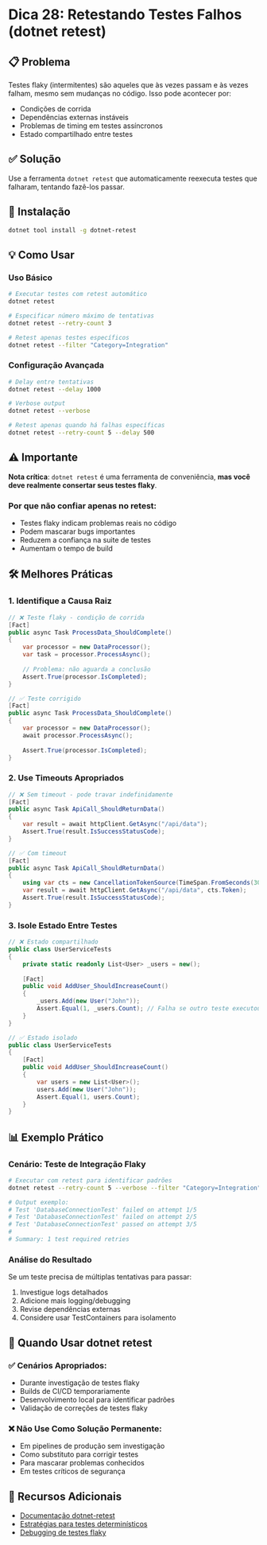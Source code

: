 # Dica 28: Retestando Testes Falhos (dotnet retest)

## 📋 Problema
Testes flaky (intermitentes) são aqueles que às vezes passam e às vezes falham, mesmo sem mudanças no código. Isso pode acontecer por:
- Condições de corrida
- Dependências externas instáveis
- Problemas de timing em testes assíncronos
- Estado compartilhado entre testes

## ✅ Solução
Use a ferramenta `dotnet retest` que automaticamente reexecuta testes que falharam, tentando fazê-los passar.

## 🔧 Instalação
```bash
dotnet tool install -g dotnet-retest
```

## 💡 Como Usar

### Uso Básico
```bash
# Executar testes com retest automático
dotnet retest

# Especificar número máximo de tentativas
dotnet retest --retry-count 3

# Retest apenas testes específicos
dotnet retest --filter "Category=Integration"
```

### Configuração Avançada
```bash
# Delay entre tentativas
dotnet retest --delay 1000

# Verbose output
dotnet retest --verbose

# Retest apenas quando há falhas específicas
dotnet retest --retry-count 5 --delay 500
```

## ⚠️ Importante
**Nota crítica**: `dotnet retest` é uma ferramenta de conveniência, **mas você deve realmente consertar seus testes flaky**. 

### Por que não confiar apenas no retest:
- Testes flaky indicam problemas reais no código
- Podem mascarar bugs importantes
- Reduzem a confiança na suite de testes
- Aumentam o tempo de build

## 🛠️ Melhores Práticas

### 1. Identifique a Causa Raiz
```csharp
// ❌ Teste flaky - condição de corrida
[Fact]
public async Task ProcessData_ShouldComplete()
{
    var processor = new DataProcessor();
    var task = processor.ProcessAsync();
    
    // Problema: não aguarda a conclusão
    Assert.True(processor.IsCompleted);
}

// ✅ Teste corrigido
[Fact]
public async Task ProcessData_ShouldComplete()
{
    var processor = new DataProcessor();
    await processor.ProcessAsync();
    
    Assert.True(processor.IsCompleted);
}
```

### 2. Use Timeouts Apropriados
```csharp
// ❌ Sem timeout - pode travar indefinidamente
[Fact]
public async Task ApiCall_ShouldReturnData()
{
    var result = await httpClient.GetAsync("/api/data");
    Assert.True(result.IsSuccessStatusCode);
}

// ✅ Com timeout
[Fact]
public async Task ApiCall_ShouldReturnData()
{
    using var cts = new CancellationTokenSource(TimeSpan.FromSeconds(30));
    var result = await httpClient.GetAsync("/api/data", cts.Token);
    Assert.True(result.IsSuccessStatusCode);
}
```

### 3. Isole Estado Entre Testes
```csharp
// ❌ Estado compartilhado
public class UserServiceTests
{
    private static readonly List<User> _users = new();
    
    [Fact]
    public void AddUser_ShouldIncreaseCount()
    {
        _users.Add(new User("John"));
        Assert.Equal(1, _users.Count); // Falha se outro teste executou antes
    }
}

// ✅ Estado isolado
public class UserServiceTests
{
    [Fact]
    public void AddUser_ShouldIncreaseCount()
    {
        var users = new List<User>();
        users.Add(new User("John"));
        Assert.Equal(1, users.Count);
    }
}
```

## 📊 Exemplo Prático

### Cenário: Teste de Integração Flaky
```bash
# Executar com retest para identificar padrões
dotnet retest --retry-count 5 --verbose --filter "Category=Integration"

# Output exemplo:
# Test 'DatabaseConnectionTest' failed on attempt 1/5
# Test 'DatabaseConnectionTest' failed on attempt 2/5  
# Test 'DatabaseConnectionTest' passed on attempt 3/5
# 
# Summary: 1 test required retries
```

### Análise do Resultado
Se um teste precisa de múltiplas tentativas para passar:
1. Investigue logs detalhados
2. Adicione mais logging/debugging
3. Revise dependências externas
4. Considere usar TestContainers para isolamento

## 🎯 Quando Usar dotnet retest

### ✅ Cenários Apropriados:
- Durante investigação de testes flaky
- Builds de CI/CD temporariamente
- Desenvolvimento local para identificar padrões
- Validação de correções de testes flaky

### ❌ Não Use Como Solução Permanente:
- Em pipelines de produção sem investigação
- Como substituto para corrigir testes
- Para mascarar problemas conhecidos
- Em testes críticos de segurança

## 🔗 Recursos Adicionais
- [Documentação dotnet-retest](https://github.com/ViktorHofer/dotnet-retest)
- [Estratégias para testes determinísticos](https://docs.microsoft.com/en-us/dotnet/core/testing/)
- [Debugging de testes flaky](https://docs.microsoft.com/en-us/dotnet/core/testing/unit-testing-best-practices)
